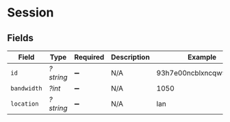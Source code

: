 # Session


## Fields

| Field                    | Type                     | Required                 | Description              | Example                  |
| ------------------------ | ------------------------ | ------------------------ | ------------------------ | ------------------------ |
| `id`                     | *?string*                | :heavy_minus_sign:       | N/A                      | 93h7e00ncblxncqw9lkfaoxi |
| `bandwidth`              | *?int*                   | :heavy_minus_sign:       | N/A                      | 1050                     |
| `location`               | *?string*                | :heavy_minus_sign:       | N/A                      | lan                      |